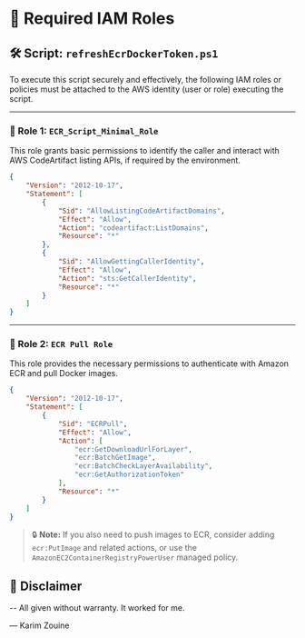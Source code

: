 # 📄 Required IAM Roles

## 🛠️ Script: `refreshEcrDockerToken.ps1`

To execute this script securely and effectively, the following IAM roles or policies must be attached to the AWS identity (user or role) executing the script.

------

### 🔐 Role 1: `ECR_Script_Minimal_Role`

This role grants basic permissions to identify the caller and interact with AWS CodeArtifact listing APIs, if required by the environment.

```json
{
    "Version": "2012-10-17",
    "Statement": [
        {
            "Sid": "AllowListingCodeArtifactDomains",
            "Effect": "Allow",
            "Action": "codeartifact:ListDomains",
            "Resource": "*"
        },
        {
            "Sid": "AllowGettingCallerIdentity",
            "Effect": "Allow",
            "Action": "sts:GetCallerIdentity",
            "Resource": "*"
        }
    ]
}
```

------

### 🔐 Role 2: `ECR Pull Role`

This role provides the necessary permissions to authenticate with Amazon ECR and pull Docker images.

```json
{
    "Version": "2012-10-17",
    "Statement": [
        {
            "Sid": "ECRPull",
            "Effect": "Allow",
            "Action": [
                "ecr:GetDownloadUrlForLayer",
                "ecr:BatchGetImage",
                "ecr:BatchCheckLayerAvailability",
                "ecr:GetAuthorizationToken"
            ],
            "Resource": "*"
        }
    ]
}
```

> 🔒 **Note:** If you also need to push images to ECR, consider adding `ecr:PutImage` and related actions, or use the `AmazonEC2ContainerRegistryPowerUser` managed policy.



## 📌 Disclaimer

-- All given without warranty. It worked for me.

— Karim Zouine